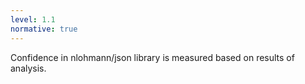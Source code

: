 ```yaml
---
level: 1.1
normative: true
---
```


Confidence in nlohmann/json library is measured based on results of analysis.
